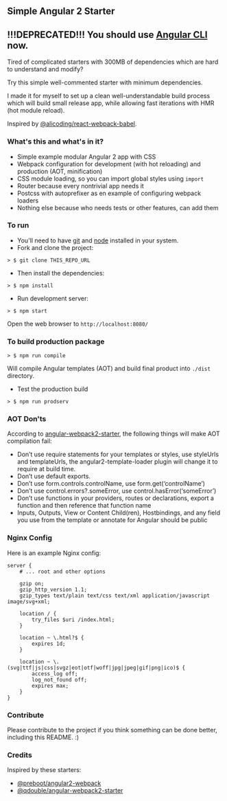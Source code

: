 ## Simple Angular 2 Starter

## !!!DEPRECATED!!! You should use [Angular CLI](http://github.com/angular/angular-cli/) now.

Tired of complicated starters with 300MB of dependencies which are hard to understand and modify?

Try this simple well-commented starter with minimum dependencies.

I made it for myself to set up a clean well-understandable build process which will build
small release app, while allowing fast iterations with HMR (hot module reload).

Inspired by [@alicoding/react-webpack-babel](https://github.com/alicoding/react-webpack-babel).

### What's this and what's in it?

* Simple example modular Angular 2 app with CSS
* Webpack configuration for development (with hot reloading) and production (AOT, minification)
* CSS module loading, so you can import global styles using `import`
* Router because every nontrivial app needs it
* Postcss with autoprefixer as en example of configuring webpack loaders
* Nothing else because who needs tests or other features, can add them

### To run

* You'll need to have [git](https://git-scm.com/) and [node](https://nodejs.org/en/) installed in your system.
* Fork and clone the project:

```
> $ git clone THIS_REPO_URL
```

* Then install the dependencies:

```
> $ npm install
```

* Run development server:

```
> $ npm start
```

Open the web browser to `http://localhost:8080/`

### To build production package

```
> $ npm run compile
```

Will compile Angular templates (AOT) and build final product into `./dist` directory.

* Test the production build

```
> $ npm run prodserv
```

### AOT Don'ts

According to [angular-webpack2-starter](https://github.com/qdouble/angular-webpack2-starter), the  following things will make AOT compilation fail:

- Don’t use require statements for your templates or styles, use styleUrls and templateUrls, the angular2-template-loader plugin will change it to require at build time.
- Don’t use default exports.
- Don’t use form.controls.controlName, use form.get(‘controlName’)
- Don’t use control.errors?.someError, use control.hasError(‘someError’)
- Don’t use functions in your providers, routes or declarations, export a function and then reference that function name
- Inputs, Outputs, View or Content Child(ren), Hostbindings, and any field you use from the template or annotate for Angular should be public

### Nginx Config

Here is an example Nginx config:
```
server {
	# ... root and other options

	gzip on;
	gzip_http_version 1.1;
	gzip_types text/plain text/css text/xml application/javascript image/svg+xml;

	location / {
		try_files $uri /index.html;
	}

	location ~ \.html?$ {
		expires 1d;
	}

	location ~ \.(svg|ttf|js|css|svgz|eot|otf|woff|jpg|jpeg|gif|png|ico)$ {
		access_log off;
		log_not_found off;
		expires max;
	}
}
```

### Contribute
Please contribute to the project if you think something can be done better, including this README. :)

### Credits

Inspired by these starters:

* [@preboot/angular2-webpack](https://github.com/preboot/angular2-webpack)
* [@qdouble/angular-webpack2-starter](https://github.com/qdouble/angular-webpack2-starter)

